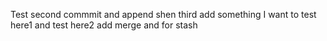 Test
second commmit and append shen
third add something
I want to test here1 and test here2
add merge and for stash
